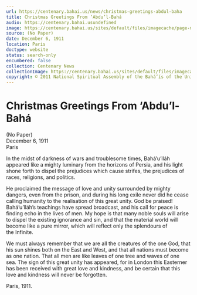 ```yaml
---
url: https://centenary.bahai.us/news/christmas-greetings-abdul-baha
title: Christmas Greetings From ‘Abdu’l-Bahá
audio: https://centenary.bahai.usundefined
image: https://centenary.bahai.us/sites/default/files/imagecache/page-main-image/images/press_clippings/Untitled5.png
source: (No Paper)
date: December 6, 1911
location: Paris
doctype: website
status: search-only
encumbered: false
collection: Centenary News
collectionImage: https://centenary.bahai.us/sites/default/files/imagecache/theme-image/main_image/abdulbaha-overview-small_0.jpg
copyright: © 2011 National Spiritual Assembly of the Bahá’ís of the United States
---
```



# Christmas Greetings From ‘Abdu’l-Bahá

(No Paper)  
December 6, 1911  
Paris  



In the midst of darkness of wars and troublesome times, Bahá’u’lláh appeared like a mighty luminary from the horizons of Persia, and his light shone forth to dispel the prejudices which cause strifes, the prejudices of races, religions, and politics.

He proclaimed the message of love and unity surrounded by mighty dangers, even from the prison, and during his long exile never did he cease calling humanity to the realisation of this great unity. God be praised! Bahá’u’lláh’s teachings have spread broadcast, and his call for peace is finding echo in the lives of men. My hope is that many noble souls will arise to dispel the existing ignorance and sin, and that the material world will become like a pure mirror, which will reflect only the splendours of the Infinite.

We must always remember that we are all the creatures of the one God, that his sun shines both on the East and West, and that all nations must become as one nation. That all men are like leaves of one tree and waves of one sea. The sign of this great unity has appeared, for in London this Easterner has been received with great love and kindness, and be certain that this love and kindness will never be forgotten.

Paris, 1911.